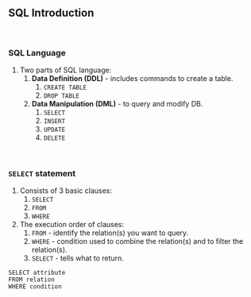## SQL Introduction
<br>

### SQL Language

1. Two parts of SQL language:
   1. **Data Definition (DDL)** - includes commands to create a table.
      1. `CREATE TABLE`
      2. `DROP TABLE`
   2. **Data Manipulation (DML)** - to query and modify DB.
      1. `SELECT`
      2. `INSERT`
      3. `UPDATE`
      4. `DELETE`
<br>

### `SELECT` statement

1. Consists of 3 basic clauses:
   1. `SELECT`
   2. `FROM`
   3. `WHERE`
2. The execution order of clauses:
   1. `FROM` - identify the relation(s) you want to query.
   2. `WHERE` - condition used to combine the relation(s) and to filter the relation(s).
   3. `SELECT` - tells what to return.

```
SELECT attribute
FROM relation
WHERE condition
```

